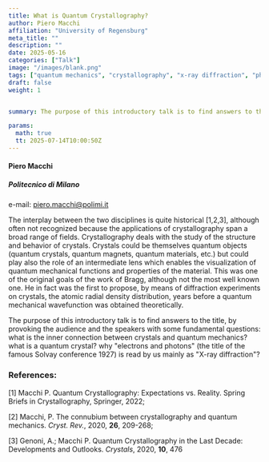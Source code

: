 ```yaml
---
title: What is Quantum Crystallography?
author: Piero Macchi
affiliation: "University of Regensburg"
meta_title: ""
description: ""
date: 2025-05-16
categories: ["Talk"]
image: "/images/blank.png"
tags: ["quantum mechanics", "crystallography", "x-ray diffraction", "photons", "electrons", "quantum crystals", "quantum materials"]
draft: false
weight: 1


summary: The purpose of this introductory talk is to find answers to the title, by provoking the audience and the speakers with some fundamental questions of what is the inner  connection between crystals and quantum mechanics? what is a quantum crystal?

params:
  math: true
  tt: 2025-07-14T10:00:50Z
---
```


#### Piero Macchi

##### Politecnico di Milano

e-mail: piero.macchi@polimi.it


The interplay between the two disciplines is quite historical [1,2,3], although often not recognized because the applications of crystallography span a broad range of fields.
Crystallography deals with the study of the structure and behavior of crystals. Crystals could be themselves quantum objects (quantum crystals, quantum magnets, quantum materials, etc.) but could play also the role of an intermediate lens which enables the visualization of quantum mechanical functions and properties of the material. This was one of the original goals of the work of Bragg, although not the most well known one. He in fact was the first to propose, by means of diffraction experiments on crystals, the atomic radial density distribution, years before a quantum mechanical wavefunction was obtained theoretically.

The purpose of this introductory talk is to find answers to the title, by provoking the audience and the speakers with some fundamental questions: what is the inner connection between crystals and quantum mechanics? what is a quantum crystal? why "electrons and photons" (the title of the famous Solvay conference 1927) is read by us mainly as "X-ray diffraction"?


### References:

[1] Macchi P. Quantum Crystallography: Expectations vs. Reality. Spring Briefs in Crystallography, Springer, 2022;

[2] Macchi, P. The connubium between crystallography and quantum mechanics. *Cryst. Rev.*, 2020, **26**, 209-268;

[3] Genoni, A.; Macchi P. Quantum Crystallography in the Last Decade: Developments and Outlooks. *Crystals*, 2020, **10**, 476 